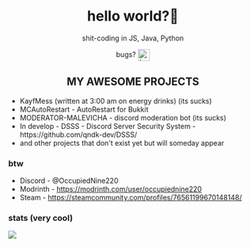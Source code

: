 <h1 align="center">hello world?👋</h1>

<p align="center">shit-coding in JS, Java, Python</p>

<p align="center">
  bugs? <img src="https://cdn.7tv.app/emote/01FGSAH6QR00021TQRJX35NQPA/1x.avif" alt="bug" height="24" style="vertical-align: middle;">
</p>

<h2 align="center">MY AWESOME PROJECTS</h2>

<ul>
  <li>KayfMess (written at 3:00 am on energy drinks) (its sucks)</li>
  <li>MCAutoRestart - AutoRestart for Bukkit</li>
  <li>MODERATOR-MALEVICHA - discord moderation bot (its sucks)</li>
  <li>In develop - DSSS - Discord Server Security System - https://github.com/qndk-dev/DSSS/</li>
  <li>and other projects that don't exist yet but will someday appear</li>
</ul>

<h3>btw</h3>

<ul>
  <li>Discord - @OccupiedNine220</li>
  <li>Modrinth - <a href="https://modrinth.com/user/occupiednine220">https://modrinth.com/user/occupiednine220</a></li>
  <li>Steam - <a href="https://steamcommunity.com/profiles/76561199670148148/">https://steamcommunity.com/profiles/76561199670148148/</a></li>
</ul>

<h3>stats (very cool)</h3>
<img align="center" src="https://github-readme-stats.vercel.app/api?username=OccupiedNine220&show_icons=true&theme=dark" />
